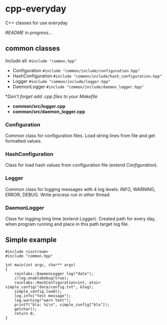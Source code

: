 cpp-everyday
============

C++ classes for use everyday

*README in progress...*

## common classes

Include all: `#include "common.hpp"`

* Configuration `#include "common/include/configuration.hpp"`
* HashConfiguration `#include "common/include/hash_configuration.hpp"`
* Logger `#include "common/include/logger.hpp"`
* DaemonLogger `#include "common/include/daemon_logger.hpp"`

**Don't forget add *.cpp files to your Makefile**

- **common/src/logger.cpp**
- **common/src/daemon_logger.cpp**

### Configuration

Common class for configuration files. Load string lines from file and get formatted values.

### HashConfiguration

Class for load hash values from configuration file (extend *Configuration*).

### Logger

Common class for logging messages with 4 log levels: INFO, WARNING, ERROR, DEBUG. Write process run in other thread.

### DaemonLogger

Class for logging long time (extend *Logger*). Created path for every day, when program running and place in this path target log file.

## Simple example

```
#include <iostream>
#include "common.hpp"

int main(int argc, char** argv)
{
    rainlabs::DaemonLogger log("data");
    //log.enableDebug(true);
    rainlabs::HashConfiguration<int, atoi> simple_config("data/config.txt", &log);
    simple_config.load();
    log.info("test message");
    log.warning("warn text");
    printf("bla: %i\n", simple_config["bla"]);
    getchar();
    return 0;
}
```
